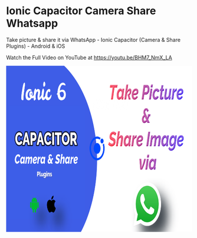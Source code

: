 # Ionic Capacitor Camera Share Whatsapp
 Take picture & share it via WhatsApp - Ionic Capacitor (Camera & Share Plugins) - Android & iOS
 
 Watch the Full Video on YouTube at https://youtu.be/BHM7_NmX_LA

<img src="https://github.com/Nykz/Ionic-Capacitor-Camera-Share-Whatsapp/blob/main/thumbnail.png" width="800" height="450" />
 
 

